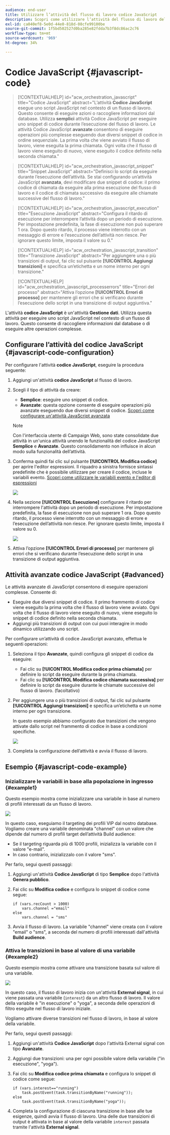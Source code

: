 ```yaml
---
audience: end-user
title: Utilizzare l’attività del flusso di lavoro codice JavaScript
description: Scopri come utilizzare l’attività del flusso di lavoro del codice JavaScript
exl-id: ca040ef8-5e0d-44e0-818d-08cfe99100be
source-git-commit: 1f5bd502527d0ba285e82fdda7b3f8dc86ac2c76
workflow-type: tm+mt
source-wordcount: '969'
ht-degree: 34%

---
```


# Codice JavaScript {#javascript-code}

>[!CONTEXTUALHELP]
>id="acw_orchestration_javascript"
>title="Codice JavaScript"
>abstract="L’attività **Codice JavaScript** esegue uno script JavaScript nel contesto di un flusso di lavoro. Questo consente di eseguire azioni o raccogliere informazioni dal database. Utilizza **semplici** attività Codice JavaScript per eseguire uno snippet di codice durante l’esecuzione del flusso di lavoro. Le attività Codice JavaScript **avanzate** consentono di eseguire operazioni più complesse eseguendo due diversi snippet di codice in ordine sequenziale. La prima volta che viene avviato il flusso di lavoro, viene eseguita la prima chiamata. Ogni volta che il flusso di lavoro viene eseguito di nuovo, viene eseguito il codice definito nella seconda chiamata."

>[!CONTEXTUALHELP]
>id="acw_orchestration_javascript_snippet"
>title="Snippet JavaScript"
>abstract="Definisci lo script da eseguire durante l’esecuzione dell’attività. Se stai configurando un’attività JavaScript **avanzata**, devi modificare due snippet di codice: il primo codice di chiamata da eseguire alla prima esecuzione del flusso di lavoro e il codice di chiamata successivo da eseguire alle chiamate successive del flusso di lavoro."

>[!CONTEXTUALHELP]
>id="acw_orchestration_javascript_execution"
>title="Esecuzione JavaScript"
>abstract="Configura il ritardo di esecuzione per interrompere l’attività dopo un periodo di esecuzione. Per impostazione predefinita, la fase di esecuzione non può superare 1 ora. Dopo questo ritardo, il processo viene interrotto con un messaggio di errore e l’esecuzione dell’attività non riesce. Per ignorare questo limite, imposta il valore su 0."

>[!CONTEXTUALHELP]
>id="acw_orchestration_javascript_transition"
>title="Transizione JavaScript"
>abstract="Per aggiungere una o più transizioni di output, fai clic sul pulsante **[!UICONTROL Aggiungi transizioni]** e specifica un’etichetta e un nome interno per ogni transizione."

>[!CONTEXTUALHELP]
>id="acw_orchestration_javascript_processerrors"
>title="Errori del processo"
>abstract="Attiva l’opzione **[!UICONTROL Errori di processo]** per mantenere gli errori che si verificano durante l’esecuzione dello script in una transizione di output aggiuntiva."

L&#39;attività **codice JavaScript** è un&#39;attività **Gestione dati**. Utilizza questa attività per eseguire uno script JavaScript nel contesto di un flusso di lavoro. Questo consente di raccogliere informazioni dal database o di eseguire altre operazioni complesse.

## Configurare l’attività del codice JavaScript {#javascript-code-configuration}

Per configurare l&#39;attività **codice JavaScript**, eseguire la procedura seguente:

1. Aggiungi un&#39;attività **codice JavaScript** al flusso di lavoro.

1. Scegli il tipo di attività da creare:

   * **Semplice**: eseguire uno snippet di codice.
   * **Avanzate**: questa opzione consente di eseguire operazioni più avanzate eseguendo due diversi snippet di codice. [Scopri come configurare un&#39;attività JavaScript avanzata](#advanced)

   >[!NOTE]
   >
   >Con l&#39;interfaccia utente di Campaign Web, sono state consolidate due attività in un&#39;unica attività unendo le funzionalità del codice JavaScript **Semplice** e **Avanzate**. Questo consolidamento non influisce in alcun modo sulla funzionalità dell’attività.

1. Conferma quindi fai clic sul pulsante **[!UICONTROL Modifica codice]** per aprire l&#39;editor espressioni. Il riquadro a sinistra fornisce sintassi predefinite che è possibile utilizzare per creare il codice, incluse le variabili evento. [Scopri come utilizzare le variabili evento e l&#39;editor di espressioni](../event-variables.md)

   ![](../assets/javascript-editor.png)

1. Nella sezione **[!UICONTROL Esecuzione]** configurare il ritardo per interrompere l&#39;attività dopo un periodo di esecuzione. Per impostazione predefinita, la fase di esecuzione non può superare 1 ora. Dopo questo ritardo, il processo viene interrotto con un messaggio di errore e l’esecuzione dell’attività non riesce. Per ignorare questo limite, imposta il valore su 0.

   ![](../assets/javascript-config.png)

1. Attiva l’opzione **[!UICONTROL Errori di processo]** per mantenere gli errori che si verificano durante l’esecuzione dello script in una transizione di output aggiuntiva.

## Attività avanzate codice JavaScript {#advanced}

Le attività avanzate di JavaScript consentono di eseguire operazioni complesse. Consente di:

* Eseguire due diversi snippet di codice. Il primo frammento di codice viene eseguito la prima volta che il flusso di lavoro viene avviato. Ogni volta che il flusso di lavoro viene eseguito di nuovo, viene eseguito lo snippet di codice definito nella seconda chiamata.
* Aggiungi più transizioni di output con cui puoi interagire in modo dinamico utilizzando uno script.

Per configurare un’attività di codice JavaScript avanzato, effettua le seguenti operazioni:

1. Seleziona il tipo **Avanzate**, quindi configura gli snippet di codice da eseguire:

   * Fai clic su **[!UICONTROL Modifica codice prima chiamata]** per definire lo script da eseguire durante la prima chiamata.
   * Fai clic su **[!UICONTROL Modifica codice chiamata successiva]** per definire lo script da eseguire durante le chiamate successive del flusso di lavoro. (facoltativo)

1. Per aggiungere una o più transizioni di output, fai clic sul pulsante **[!UICONTROL Aggiungi transizioni]** e specifica un’etichetta e un nome interno per ogni transizione.

   In questo esempio abbiamo configurato due transizioni che vengono attivate dallo script nel frammento di codice in base a condizioni specifiche.

   ![](../assets/javascript-transitions.png)

1. Completa la configurazione dell’attività e avvia il flusso di lavoro.

## Esempio {#javascript-code-example}

### Inizializzare le variabili in base alla popolazione in ingresso {#example1}

Questo esempio mostra come inizializzare una variabile in base al numero di profili interessati da un flusso di lavoro.

![](../assets/javascript-example1.png)

In questo caso, eseguiamo il targeting dei profili VIP dal nostro database. Vogliamo creare una variabile denominata &quot;channel&quot; con un valore che dipende dal numero di profili target dell’attività Build audience:

* Se il targeting riguarda più di 1000 profili, inizializza la variabile con il valore &quot;e-mail&quot;.
* In caso contrario, inizializzalo con il valore &quot;sms&quot;.

Per farlo, segui questi passaggi:

1. Aggiungi un&#39;attività **Codice JavaScript** di tipo **Semplice** dopo l&#39;attività **Genera pubblico**.

1. Fai clic su **Modifica codice** e configura lo snippet di codice come segue:

   ```
   if (vars.recCount > 1000)
       vars.channel ="email"
   else
       vars.channel = "sms"
   ```

1. Avvia il flusso di lavoro. La variabile &quot;channel&quot; viene creata con il valore &quot;email&quot; o &quot;sms&quot;, a seconda del numero di profili interessati dall&#39;attività **Build audience**.

### Attiva le transizioni in base al valore di una variabile {#example2}

Questo esempio mostra come attivare una transizione basata sul valore di una variabile.

![](../assets/javascript-example2-transitions.png)

In questo caso, il flusso di lavoro inizia con un&#39;attività **External signal**, in cui viene passata una variabile (`interest`) da un altro flusso di lavoro. Il valore della variabile è &quot;in esecuzione&quot; o &quot;yoga&quot;, a seconda delle operazioni di filtro eseguite nel flusso di lavoro iniziale.

Vogliamo attivare diverse transizioni nel flusso di lavoro, in base al valore della variabile.

Per farlo, segui questi passaggi:

1. Aggiungi un&#39;attività **Codice JavaScript** dopo l&#39;attività External signal con tipo **Avanzate**.

1. Aggiungi due transizioni: una per ogni possibile valore della variabile (&quot;in esecuzione&quot;, &quot;yoga&quot;).

1. Fai clic su **Modifica codice prima chiamata** e configura lo snippet di codice come segue:

   ```
   if (vars.interest=="running")
       task.postEvent(task.transitionByName("running"));
   else
       task.postEvent(task.transitionByName("yoga"));
   ```

1. Completa la configurazione di ciascuna transizione in base alle tue esigenze, quindi avvia il flusso di lavoro. Una delle due transizioni di output è attivata in base al valore della variabile `interest` passata tramite l&#39;attività **External signal**.
